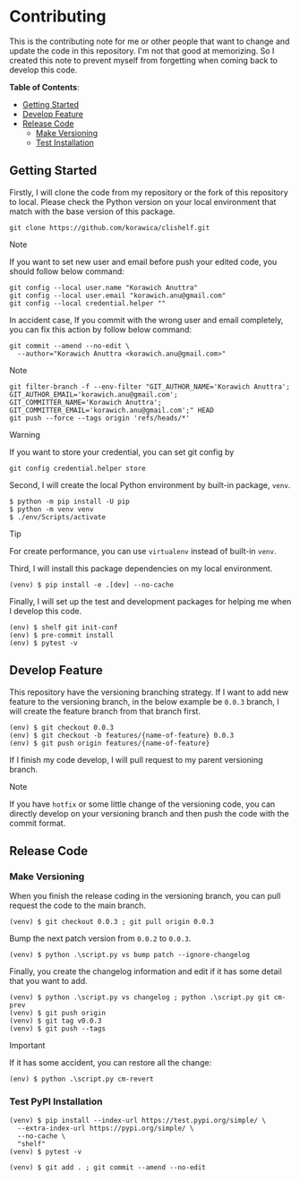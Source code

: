 # Contributing

This is the contributing note for me or other people that want to change
and update the code in this repository. I'm not that good at memorizing.
So I created this note to prevent myself from forgetting when coming back
to develop this code.

**Table of Contents**:

* [Getting Started](#getting-started)
* [Develop Feature](#develop-feature)
* [Release Code](#release-code)
  * [Make Versioning](#make-versioning)
  * [Test Installation](#test-pypi-installation)

## Getting Started

Firstly, I will clone the code from my repository or the fork of this repository
to local. Please check the Python version on your local environment that match
with the base version of this package.

```shell
git clone https://github.com/korawica/clishelf.git
```

> [!NOTE]
> If you want to set new user and email before push your edited code, you should
> follow below command:
> ```shell
> git config --local user.name "Korawich Anuttra"
> git config --local user.email "korawich.anu@gmail.com"
> git config --local credential.helper ""
> ```
> In accident case, If you commit with the wrong user and email completely, you
> can fix this action by follow below command:
> ```shell
> git commit --amend --no-edit \
>   --author="Korawich Anuttra <korawich.anu@gmail.com>"
> ```

> [!NOTE]
> ```shell
> git filter-branch -f --env-filter "GIT_AUTHOR_NAME='Korawich Anuttra'; GIT_AUTHOR_EMAIL='korawich.anu@gmail.com'; GIT_COMMITTER_NAME='Korawich Anuttra'; GIT_COMMITTER_EMAIL='korawich.anu@gmail.com';" HEAD
> git push --force --tags origin 'refs/heads/*'
> ```

> [!WARNING]
> If you want to store your credential, you can set git config by
> ```shell
> git config credential.helper store
> ```

Second, I will create the local Python environment by built-in package, `venv`.

```console
$ python -m pip install -U pip
$ python -m venv venv
$ ./env/Scripts/activate
```

> [!TIP]
> For create performance, you can use `virtualenv` instead of built-in `venv`.

Third, I will install this package dependencies on my local environment.

```console
(venv) $ pip install -e .[dev] --no-cache
```

Finally, I will set up the test and development packages for helping me when I
develop this code.

```console
(env) $ shelf git init-conf
(env) $ pre-commit install
(env) $ pytest -v
```

## Develop Feature

This repository have the versioning branching strategy. If I want to add new feature
to the versioning branch, in the below example be `0.0.3` branch, I will create the
feature branch from that branch first.

```console
(env) $ git checkout 0.0.3
(env) $ git checkout -b features/{name-of-feature} 0.0.3
(env) $ git push origin features/{name-of-feature}
```

If I finish my code develop, I will pull request to my parent versioning branch.

> [!NOTE]
> If you have `hotfix` or some little change of the versioning code, you can directly
> develop on your versioning branch and then push the code with the commit format.

## Release Code

### Make Versioning

When you finish the release coding in the versioning branch, you can pull request
the code to the main branch.

```shell
(venv) $ git checkout 0.0.3 ; git pull origin 0.0.3
```

Bump the next patch version from `0.0.2` to `0.0.3`.

```shell
(venv) $ python .\script.py vs bump patch --ignore-changelog
```

Finally, you create the changelog information and edit if it has some detail that
you want to add.

```shell
(venv) $ python .\script.py vs changelog ; python .\script.py git cm-prev
(venv) $ git push origin
(venv) $ git tag v0.0.3
(venv) $ git push --tags
```

> [!IMPORTANT]
> If it has some accident, you can restore all the change:
> ```shell
> (env) $ python .\script.py cm-revert
> ```

### Test PyPI Installation

```shell
(venv) $ pip install --index-url https://test.pypi.org/simple/ \
  --extra-index-url https://pypi.org/simple/ \
  --no-cache \
  "shelf"
(venv) $ pytest -v
```

```shell
(venv) $ git add . ; git commit --amend --no-edit
```
